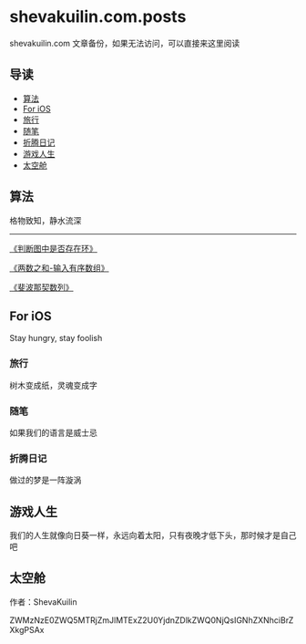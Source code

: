 # shevakuilin.com.posts
shevakuilin.com 文章备份，如果无法访问，可以直接来这里阅读

## 导读

* [算法](#1)
* [For iOS](#2)
* [旅行](#3)
* [随笔](#4)
* [折腾日记](#5)
* [游戏人生](#6)
* [太空舱](#7)

<h2  id="1">算法</h2>
格物致知，静水流深

-----

[《判断图中是否存在环》](./posts/algorithm/判断图中是否存在环.md)

[《两数之和-输入有序数组》](./posts/algorithm/两数之和-输入有序数组.md)

[《斐波那契数列》](./posts/algorithm/斐波那契数列.md)

<h2 id="2">For iOS</h2>
Stay hungry, stay foolish

<h3 id="3">旅行</h3>
树木变成纸，灵魂变成字

<h3 id="4">随笔</h3>
如果我们的语言是威士忌

<h3 id="5">折腾日记</h3>
做过的梦是一阵漩涡

<h2 id="6">游戏人生</h2>
我们的人生就像向日葵一样，永远向着太阳，只有夜晚才低下头，那时候才是自己吧

<h2 id="7">太空舱</h2>

作者：ShevaKuilin

ZWMzNzE0ZWQ5MTRjZmJlMTExZ2U0YjdnZDlkZWQ0NjQsIGNhZXNhciBrZXkgPSAx

